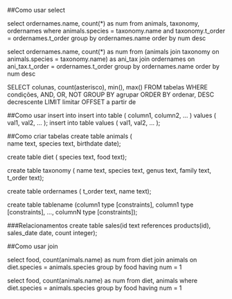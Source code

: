 ##Como usar select

select ordernames.name, count(*) as num
  from animals, taxonomy, ordernames
  where animals.species = taxonomy.name
    and taxonomy.t_order = ordernames.t_order
  group by ordernames.name
  order by num desc


select ordernames.name, count(*) as num
  from (animals join taxonomy 
                on animals.species = taxonomy.name)
                as ani_tax
        join ordernames
             on ani_tax.t_order = ordernames.t_order
  group by ordernames.name
  order by num desc



       
SELECT colunas, count(asterisco), min(), max()
FROM tabelas
WHERE condições, AND, OR, NOT
GROUP BY agrupar
ORDER BY ordenar, DESC decrescente
LIMIT limitar
OFFSET a partir de

##Como usar insert into
insert into table ( column1, column2, ... ) values ( val1, val2, ... );
insert into table values ( val1, val2, ... );


##Como criar tabelas
create table animals (  
       name text,
       species text,
       birthdate date);

create table diet (
       species text,
       food text);  

create table taxonomy (
       name text,
       species text,
       genus text,
       family text,
       t_order text); 

create table ordernames (
       t_order text,
       name text);
       
create table tablename (column1 type [constraints], column1 type [constraints], ..., columnN type [constraints]);

###Relacionamentos
create table sales(id text references products(id), sales_date date, count integer);
       
       
##Como usar join

select food, count(animals.name) as num
       from diet join animals 
       on diet.species = animals.species
       group by food
       having num = 1


 select food, count(animals.name) as num
       from diet, animals 
       where diet.species = animals.species
       group by food
       having num = 1
